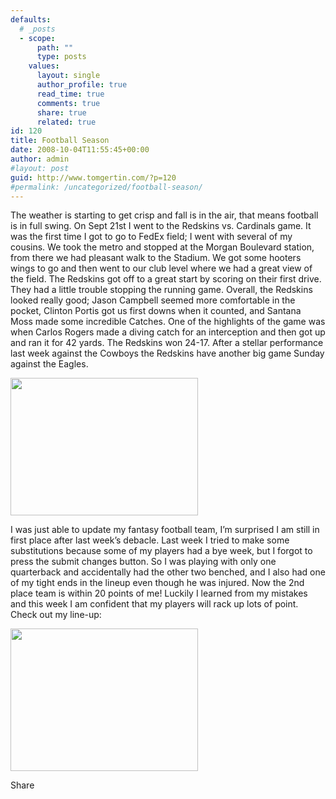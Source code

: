 ```yaml
---
defaults:
  # _posts
  - scope:
      path: ""
      type: posts
    values:
      layout: single
      author_profile: true
      read_time: true
      comments: true
      share: true
      related: true
id: 120
title: Football Season
date: 2008-10-04T11:55:45+00:00
author: admin
#layout: post
guid: http://www.tomgertin.com/?p=120
#permalink: /uncategorized/football-season/
---
```

The weather is starting to get crisp and fall is in the air, that means football is in full swing. On Sept 21st I went to the Redskins vs. Cardinals game. It was the first time I got to go to FedEx field; I went with several of my cousins. We took the metro and stopped at the Morgan Boulevard station, from there we had pleasant walk to the Stadium. We got some hooters wings to go and then went to our club level where we had a great view of the field. The Redskins got off to a great start by scoring on their first drive. They had a little trouble stopping the running game. Overall, the Redskins looked really good; Jason Campbell seemed more comfortable in the pocket, Clinton Portis got us first downs when it counted, and Santana Moss made some incredible Catches. One of the highlights of the game was when Carlos Rogers made a diving catch for an interception and then got up and ran it for 42 yards. The Redskins won 24-17. After a stellar performance last week against the Cowboys the Redskins have another big game Sunday against the Eagles.

[<img class="alignnone size-medium wp-image-121" title="redskins_vs_cardinals" src="http://www.tomgertin.com/blog/wp-content/uploads/2008/10/redskins_vs_cardinals-300x220.png" alt="" width="300" height="220" />](http://www.tomgertin.com/blog/wp-content/uploads/2008/10/redskins_vs_cardinals.png)

I was just able to update my fantasy football team, I’m surprised I am still in first place after last week’s debacle. Last week I tried to make some substitutions because some of my players had a bye week, but I forgot to press the submit changes button. So I was playing with only one quarterback and accidentally had the other two benched, and I also had one of my tight ends in the lineup even though he was injured. Now the 2nd place team is within 20 points of me! Luckily I learned from my mistakes and this week I am confident that my players will rack up lots of point. Check out my line-up:

[<img class="alignnone size-medium wp-image-122" title="fantasy_football" src="http://www.tomgertin.com/blog/wp-content/uploads/2008/10/fantasy_football-300x228.png" alt="" width="300" height="228" />](http://www.tomgertin.com/blog/wp-content/uploads/2008/10/fantasy_football.png)

<div class="addtoany_share_save_container addtoany_content_bottom">
  <div class="a2a_kit a2a_kit_size_32 addtoany_list a2a_target" id="wpa2a_41">
    <a class="a2a_dd addtoany_share_save" href="https://www.addtoany.com/share_save"><img src="http://www.tomgertin.com/blog/wp-content/plugins/add-to-any/share_save_171_16.png" width="171" height="16" alt="Share" /></a>
  </div>
</div>